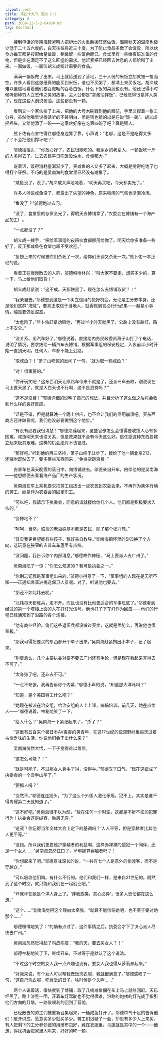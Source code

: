 ```yaml
---
layout: post
title: 第四十九节 信用（一）
category: 2
path: 2009-12-5-2-04900.md
tag: [normal]
---
```


　　接到电话的吴南海赶紧叫人把炉灶的火重新拨旺盛做饭。海南秋天的温度也极少低于二十五六度的，白天往往将近三十度，为了防止食品多做了会馊败，所以伙食办每天都是按配给量做饭，稍微留一些富余而已。食堂里有一些给夜班准备的食物，但是实在满足不了这么旺盛的需求。他赶紧把已经回去休息的人都给叫了出来。一面做饭，一面叫胡义成统计需要的食品。

　　满满一锅饭做了出来，马上就给送到了营地，三十人份的米饭立刻就被一抢而空，许多人看到这张纸真的能买到米饭，谁也不买粥了，都涌上来买饭吃。胡义成难以置信地看着他们狼吞虎咽的吞着白饭，什么下饭的菜蔬也没有。他还记得小时候听那种穷人立志传之类的故事，主人公都是“拿酱油拌饭”，已经觉得很是非人类了，现在这些人别说酱油，连盐都没有一颗。

　　看到又一个家伙挤了上来，把他的大号木碗戳到他的眼前，手里又捏着一张工分券，虽然他嘴里说得话听的不甚明白，但是猜也猜的出是在说“饭一碗”。胡义成摇摇头，又给他添了一碗——这家伙好像在吃第四碗了吧？真是强人。

　　熊卜佑有点害怕得往邬德身边靠了靠，小声说：“老邬，这是不是吃得太多了？不会把他们撑坏吧？”

　　邬德摇摇头：“你放心好了，农民很能吃的。我家乡的老辈人，一顿饭吃一斤的人多得去了。过去农民平日吃饭没油水，食量都大。”

　　说着话，饭得消耗量渐渐少了，买咸鱼的人又多了起来，大概是觉得吃饱了也得打个牙祭。不巧的是吴南海的食堂里已经没有咸鱼了。

　　“咸鱼没了，没了。”胡义成大声地喊着，“明天再买吧，今天都卖光了。”

　　许多人听说咸鱼没了，都露出了失望的神色，原来喧闹的气氛也渐渐冷场。

　　“鱼没了？”邬德跑过去问。

　　“没了，食堂里的存货全光了，得明天去博铺拿了。”农委会在博铺有一个海产品加工厂。

　　“一点都没了？”

　　胡义成一摊手，“把给军事组的夜班伙食都挪用给你了。明天给你多准备一些好了，反正那咸鱼在食堂也超不受欢迎。”

　　“鱼捞上来的时候被你们杀死了一次，给你们烹调又杀死一次。”熊卜佑一本正经的说。

　　看着正在慢慢散去的人群，邬德吩咐林兴：“叫大家不要走，想买多少的，算一下，马上给他们取货！”

　　胡义成赶紧说：“这不成。天都快黑了，现在怎么去博铺取货？！”

　　“我亲自去。”邬德想到这是一个树立信用的绝好机会，无论是工分券本身，还是他们这群“海贼”，要真正取信于当地人，就得做到言必行行必果——越是小事情，越是要做足姿态。

　　“太危险了，”熊卜佑赶紧劝阻他，“再过半小时天就黑了，公路上没有路灯，路上不安全。”

　　“没关系。用汽车好了。”邬德说着，直接给内务民政委员萧子山打了个电话，说明了情况，要求拨给一辆汽车去博铺。根据军事组的保安规定，入夜前半小时开始一直到天明，任何人、车都不能上公路。

　　“取咸鱼？！”萧子山吃惊的反问了一句，“就为取一桶咸鱼？”

　　“对！很重要的。”

　　“你开玩笑吧？这东西明天让顺路车带来不就是了，还派专车去取，别说现在马上要天黑了，就是大白天也不行啊，这不是浪费吗？”

　　“这不是浪费！”邬德详细的说明了自己的想法，并且分析了这么做之后将会收到什么样的良好反应。

　　“话是不错，但是就算晚一个晚上供应，也不会让我们的信用崩溃吧。买东西商店还许缺货呢，我们也没必要做到这个地步。”

　　“有没有必要我很清楚！”邬德烦躁起来，这些官僚怎么会懂得要收揽人心有多困难。咸鱼明天来也没关系，但是效果就不会有今天这么好。信任感这种东西要建立起来极其艰难，这样的机会绝对不该错过。

　　“那好吧。”听到他的再三坚持，萧子山终于让步了，拨给了他一辆北京212，还嘱咐既然去了，要多带些东西回来：“免得空跑浪费。”

　　吉普车在满天晚霞的落日中，向博铺驶去。邬德亲自开车，陪伴他的是吴南海——他想顺便去看看海产品厂的生产状况。

　　吴南海在车上乘机要求把劳工组拔出一些农民到农委会来，不再作为集体行动的劳工，而是作为农委会的固定职工。

　　“可以吧，我请示下执委会，同意的话就拨给你几个人。他们都是积极要求入伙的。”

　　“会种地不？”

　　“呵呵，当然，临高的老百姓基本都是农民，除了那个张兴教。”

　　“其实我更希望能有些孩子，我好亲自教导。”吴南海把怀里的SKS换了个方向，这玩意在狭窄的吉普车车篷里有点挤。

　　“没问题，我告诉你个内部消息。”邬德故作神秘，“马上要派人去广州了。”

　　吴南海吃了一惊：“你怎么知道的？我可是执委之一。”

　　“你别忘记我是军事组出来的，”邬德小得意了一下，“军事组的人现在是无所不知——正通知席亚洲挑选保卫人员呢。对了，听说他也要去。”

　　“那还不如北炜去呢。”

　　“北炜每天都练兵，走不开。而且也没有比他更适合的军事班底了。”邬德看到经过的第一个塔楼上面的人在打灯光信号，他也打了下车灯作为回应——他们的行程已经通知到了沿路的各个炮楼。

　　“他有商业经验。俺们这些退伍兵都没做过买卖，这就是优势么，再说他也很积极。”

　　“那我可得把要买的东西都开个单子出来。”吴南海赶紧掏出小本子，记了起来。

　　“别着急么，几个主要执委对要不要去广州还有争论，但是现在看起来非得去不可了。”

　　“太夸张了吧。还非去不可。”

　　“一点不夸张，我再告诉你个内幕，”邬德小声的说，“知道那大洋马吗？”

　　“知道，是个美国特工什么吧？”

　　“她现在被派在治安组，给治安组的人上上课，搞搞培训。前几天，她差点给人——”邬德说着，神秘地笑了一下。

　　“给人什么？”吴南海一下紧张起来了，“杀了？”

　　“这里有五百来个被日本AV毒害的男青年，在这17世纪的荒郊野岭里每天过着枯燥乏味的生活，你说他们会干出什么来？”

　　吴南海恍然大悟，一下子觉得难以置信。

　　“这怎么可能？！”

　　“就是可能了，不过那女人身手了得，没得手。”邬德叹了口气，“现在这妞成了执委会的一个烫手山芋了。”

　　“要抓人吗？”

　　“当然不。”邬德连连摇头，“为了这么个外国人激化矛盾，犯不上。其实是谁干得冉耀第二天就知道了。”

　　“这不好吧。”吴南海很不以为然，“放在任何一个时空，这都是不折不扣的犯罪行为！执委会这是纵容，后患无穷。”

　　“追究？你记得当年全体大会上定下的基调吗？‘人人平等，但是穿越者比其他人更平等。’”

　　“没错。所以我们更要维护穿越者的利益啊，这样赤裸裸的侵犯一个同伴，还是一个女人……”吴南海忽然住口了，萨琳娜算穿越者吗？！

　　“你想起来了吧。”邬德意味深长的说，“一共有七个人是意外的偷渡客，而不是穿越众。”

　　“可以吸收他们嘛。有什么不行的。他们和我们一样，是来自21世纪的。既然到了这个时空，就只能和我们在一起创业吧。”

　　“坏就坏在她是个洋人身上了。‘非我族类，其心必异’，很多人恐怕都在这么想。”

　　“这个……”吴南海觉得这个理由太牵强，“就算不能信任她吧，也不至于要对她那个……”

　　邬德嘿嘿地笑了：“的确有点过了，这件事情之后，执委会才下了决心派人尽快去广州。”

　　吴南海忽然觉得起了鸡皮疙瘩：“我的天，要去买女人？！”

　　邬德神秘地笑了下，继续开车，不过等于是默认了这个说法。

　　“不过这个时空的女人我一点兴趣也没有。要女人我也得从萝莉养起来。”

　　“对我来说，有个女人可以帮我做饭洗衣服，我就很满意了。”邬德感叹了一句，“这自己洗衣服，吃食堂的日子，啥时候是个头啊……”

　　两个人说着话，很快就到了博铺，取了几桶咸鱼捆在车上马上就往回赶。天已经黑了，路上漆黑一团，开着车灯驾驶也不觉得很难，沿路的炮楼的灯光成了指引他们方向的灯塔，一路很顺利的回到了营地。

　　已经散去的劳工们被重新召集起来，一桶咸鱼打开了。邬德中气十足的告诉他们：敞开供应，愿意买多少就买多少。劳工们迟疑了一会，却没有多少人上来买。有人把剩下的工分券仔细的用破布包好，藏在衣服里。马蓬就是其中的一个——他想，得找机会把家里人叫来，好好的吃一顿。
